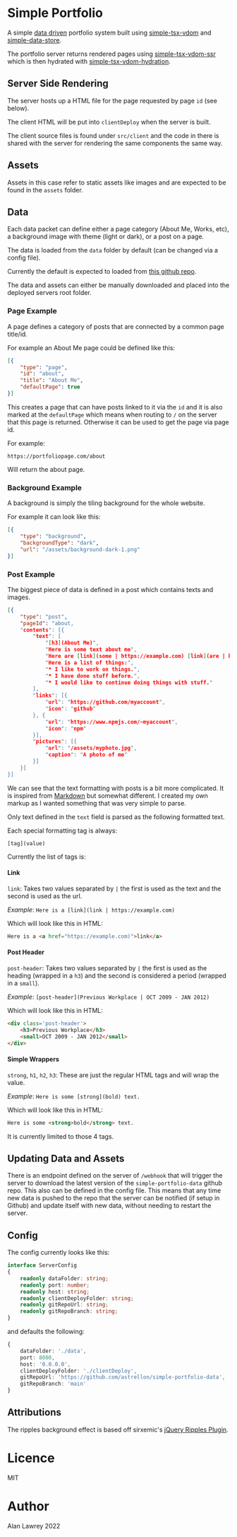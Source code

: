 # Simple Portfolio

A simple [data driven](https://en.wikipedia.org/wiki/Data-driven_programming) portfolio system built using [simple-tsx-vdom](https://www.npmjs.com/package/simple-tsx-vdom) and [simple-data-store](https://www.npmjs.com/package/simple-data-store).

The portfolio server returns rendered pages using [simple-tsx-vdom-ssr](https://www.npmjs.com/package/simple-tsx-vdom-ssr) which is then hydrated with [simple-tsx-vdom-hydration](https://www.npmjs.com/package/simple-tsx-vdom-hydration).

## Server Side Rendering

The server hosts up a HTML file for the page requested by page `id` (see below).

The client HTML will be put into `clientDeploy` when the server is built.

The client source files is found under `src/client` and the code in there is shared with the server for rendering the same components the same way.

## Assets

Assets in this case refer to static assets like images and are expected to be found in the `assets` folder.

## Data

Each data packet can define either a page category (About Me, Works, etc), a background image with theme (light or dark), or a post on a page.

The data is loaded from the `data` folder by default (can be changed via a config file).

Currently the default is expected to loaded from [this github repo](https://github.com/astrellon/simple-portfolio-data).

The data and assets can either be manually downloaded and placed into the deployed servers root folder.

### Page Example

A page defines a category of posts that are connected by a common page title/id.

For example an About Me page could be defined like this:

```json
[{
    "type": "page",
    "id": "about",
    "title": "About Me",
    "defaultPage": true
}]
```

This creates a page that can have posts linked to it via the `id` and it is also marked at the `defaultPage` which means when routing to `/` on the server that this page is returned. Otherwise it can be used to get the page via page id.

For example:

```https://portfoliopage.com/about```

Will return the about page.

### Background Example

A background is simply the tiling background for the whole website.

For example it can look like this:

```json
[{
    "type": "background",
    "backgroundType": "dark",
    "url": "/assets/background-dark-1.png"
}]
```

### Post Example

The biggest piece of data is defined in a post which contains texts and images.

```json
[{
    "type": "post",
    "pageId": "about,
    "contents": [{
        "text": [
            "[h3](About Me)",
            "Here is some text about me",
            "Here are [link](some | https://example.com) [link](are | https://example.com) of my [link](links | https://example.com).",
            "Here is a list of things:",
            "* I like to work on things.",
            "* I have done stuff before.",
            "* I would like to continue doing things with stuff."
        ],
        "links": [{
            "url": "https://github.com/myaccount",
            "icon": "github"
        }, {
            "url": "https://www.npmjs.com/~myaccount",
            "icon": "npm"
        }],
        "pictures": [{
            "url": "/assets/myphoto.jpg",
            "caption": "A photo of me"
        }]
    }]
}]
```

We can see that the text formatting with posts is a bit more complicated. It is inspired from [Markdown](https://en.wikipedia.org/wiki/Markdown) but somewhat different. I created my own markup as I wanted something that was very simple to parse.

Only text defined in the `text` field is parsed as the following formatted text.

Each special formatting tag is always:

```
[tag](value)
```

Currently the list of tags is:

#### Link
`link`: Takes two values separated by `|` the first is used as the text and the second is used as the url.

*Example*: `Here is a [link](link | https://example.com)`

Which will look like this in HTML:
```html
Here is a <a href="https://example.com)">link</a>
```

#### Post Header
`post-header`: Takes two values separated by `|` the first is used as the heading (wrapped in a `h3`) and the second is considered a period (wrapped in a `small`).

*Example*: `[post-header](Previous Workplace | OCT 2009 - JAN 2012)`

Which will look like this in HTML:
```html
<div class='post-header'>
    <h3>Previous Workplace</h3>
    <small>OCT 2009 - JAN 2012</small>
</div>
```

#### Simple Wrappers
`strong`, `h1`, `h2`, `h3`: These are just the regular HTML tags and will wrap the value.

*Example*: `Here is some [strong](bold) text.`

Which will look like this in HTML:
```html
Here is some <strong>bold</strong> text.
```

It is currently limited to those 4 tags.

## Updating Data and Assets

There is an endpoint defined on the server of `/webhook` that will trigger the server to download the latest version of the `simple-portfolio-data` github repo. This also can be defined in the config file. This means that any time new data is pushed to the repo that the server can be notified (if setup in Github) and update itself with new data, without needing to restart the server.

## Config

The config currently looks like this:

```typescript
interface ServerConfig
{
    readonly dataFolder: string;
    readonly port: number;
    readonly host: string;
    readonly clientDeployFolder: string;
    readonly gitRepoUrl: string;
    readonly gitRepoBranch: string;
}
```

and defaults the following:

```typescript
{
    dataFolder: './data',
    port: 8000,
    host: '0.0.0.0',
    clientDeployFolder: './clientDeploy',
    gitRepoUrl: 'https://github.com/astrellon/simple-portfolio-data',
    gitRepoBranch: 'main'
}
```

## Attributions

The ripples background effect is based off sirxemic's [jQuery Ripples Plugin](https://github.com/sirxemic/jquery.ripples/).

# Licence

MIT

# Author

Alan Lawrey 2022